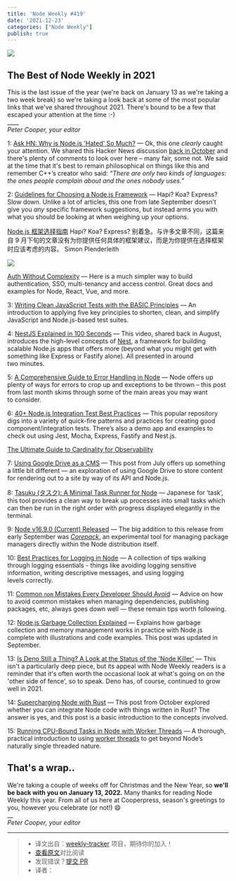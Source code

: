 ```yaml
---
title: 'Node Weekly #419'
date: '2021-12-23'
categories: ["Node Weekly"]
publish: true
---
```


![](https://res.cloudinary.com/cpress/image/upload/w_1280,e_sharpen:60/v1639490464/fnwgemhn7zfenyjq6jg8.png)

## The Best of Node Weekly in 2021

This is the last issue of the year (we're back on January 13 as we're taking a two week break) so we're taking a look back at some of the most popular links that we've shared throughout 2021. There's bound to be a few that escaped your attention at the time :-)  
\_\_\_\_  
_Peter Cooper, your editor_
<!--以上是预览信息，图片一张或限制百字左右，前者优先-->
<!-- more -->
1: [Ask HN: Why is Node.js 'Hated' So Much?](https://nodeweekly.com/link/117820/web "news.ycombinator.com") — Ok, this one _clearly_ caught your attention. We shared this Hacker News discussion [back in October](https://nodeweekly.com/link/117821/web) and there's plenty of comments to look over here – many fair, some not. We said at the time that it's best to remain philosophical on things like this and remember C++’s creator who said: _“There are only two kinds of languages: the ones people complain about and the ones nobody uses.”_

2: [Guidelines for Choosing a Node.js Framework](https://nodeweekly.com/link/117822/web "simonplend.com") — Hapi? Koa? Express? Slow down. Unlike a lot of articles, this one from late September doesn’t give you _any_ specific framework suggestions, but instead arms you with what you should be looking at when weighing up your options.

[Node.js 框架选择指南](./nodejs_framework_selection_guide.md) Hapi? Koa? Express? 别着急。与许多文章不同，这篇来自 9 月下旬的文章没有为你提供任何具体的框架建议，而是为你提供在选择框架时应该考虑的内容。
Simon Plenderleith

[![](https://copm.s3.amazonaws.com/ef86f60f.png)](https://nodeweekly.com/link/117823/web)

[Auth Without Complexity](https://nodeweekly.com/link/117823/web) — Here is a much simpler way to build authentication, SSO, multi-tenancy and access control. Great docs and examples for Node, React, Vue, and more.

3: [Writing Clean JavaScript Tests with the BASIC Principles](https://nodeweekly.com/link/117824/web "yonigoldberg.medium.com") — An introduction to applying five key principles to shorten, clean, and simplify JavaScript and Node.js-based test suites.

4: [NestJS Explained in 100 Seconds](https://nodeweekly.com/link/117825/web "www.youtube.com") — This video, shared back in August, introduces the high-level concepts of [Nest](https://nodeweekly.com/link/117826/web), a framework for building scalable Node.js apps that offers more (beyond what you might get with something like Express or Fastify alone). All presented in around two minutes.

5: [A Comprehensive Guide to Error Handling in Node](https://nodeweekly.com/link/117827/web "www.honeybadger.io") — Node offers up plenty of ways for errors to crop up and exceptions to be thrown – this post from last month skims through some of the main areas you may want to consider.

6: [40+ Node.js Integration Test Best Practices](https://nodeweekly.com/link/117828/web "github.com") — This popular repository digs into a variety of quick-fire patterns and practices for creating good component/integration tests. There’s also a demo app and examples to check out using Jest, Mocha, Express, Fastify and Nest.js.

[The Ultimate Guide to Cardinality for Observability](https://nodeweekly.com/link/117829/web "go.lightstep.com")

7: [Using Google Drive as a CMS](https://nodeweekly.com/link/117830/web "css-tricks.com") — This post from July offers up something a little bit different — an exploration of using Google Drive to store content for rendering out to a site by way of its API and Node.js.

8: [Tasuku (タスク): A Minimal Task Runner for Node](https://nodeweekly.com/link/117831/web "github.com") — Japanese for ‘task’, this tool provides a clean way to break up processes into small tasks which can then be run in the right order with progress displayed elegantly in the terminal.

9: [Node v16.9.0 (Current) Released](https://nodeweekly.com/link/117832/web "nodejs.org") — The big addition to this release from early September was [_Corepack_,](https://nodeweekly.com/link/117833/web) an experimental tool for managing package managers directly within the Node distribution itself.

10: [Best Practices for Logging in Node](https://nodeweekly.com/link/117834/web "blog.appsignal.com") — A collection of tips walking through logging essentials - things like avoiding logging sensitive information, writing descriptive messages, and using logging levels correctly.

11: [Common `npm` Mistakes Every Developer Should Avoid](https://nodeweekly.com/link/117836/web "blog.bitsrc.io") — Advice on how to avoid common mistakes when managing dependencies, publishing packages, etc, always goes down well — these remain tips worth following.

12: [Node.js Garbage Collection Explained](https://nodeweekly.com/link/117837/web "blog.risingstack.com") — Explains how garbage collection and memory management works in practice with Node.js complete with illustrations and code examples. This post was updated in September.

13: [Is Deno Still a Thing? A Look at the Status of the 'Node Killer'](https://nodeweekly.com/link/117838/web "blog.bitsrc.io") — This isn't a particularly deep piece, but its appeal with Node Weekly readers is a reminder that it's often worth the occasional look at what's going on on the 'other side of fence', so to speak. Deno has, of course, continued to grow well in 2021.

14: [Supercharging Node with Rust](https://nodeweekly.com/link/117840/web "yieldcode.blog") — This post from October explored whether you can integrate Node code with things written in Rust? The answer is yes, and this post is a basic introduction to the concepts involved.

15: [Running CPU-Bound Tasks in Node with Worker Threads](https://nodeweekly.com/link/117841/web "yarin.dev") — A thorough, practical introduction to using [worker threads](https://nodeweekly.com/link/117842/web) to get beyond Node’s naturally single threaded nature.

## **That's a wrap..**

We're taking a couple of weeks off for Christmas and the New Year, so **we'll be back with you on January 13, 2022.** Many thanks for reading Node Weekly this year. From all of us here at Cooperpress, season's greetings to you, however you celebrate (or not!) 😄  
\_\_  
_Peter Cooper, your editor_

---
> * 译文出自：[weekly-tracker](https://github.com/FEDarling/weekly-tracker) 项目，期待你的加入！
> * [查看原文](https://nodeweekly.com/link/117819/web)对比阅读
> * 发现错误？[提交 PR]()
> * 译者：